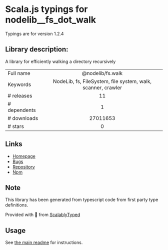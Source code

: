 
# Scala.js typings for nodelib__fs_dot_walk

Typings are for version 1.2.4

## Library description:
A library for efficiently walking a directory recursively

|                    |                 |
| ------------------ | :-------------: |
| Full name          | @nodelib/fs.walk |
| Keywords           | NodeLib, fs, FileSystem, file system, walk, scanner, crawler |
| # releases         | 11 |
| # dependents       | 1 |
| # downloads        | 27011653 |
| # stars            | 0 |

## Links
- [Homepage](https://github.com/nodelib/nodelib#readme)
- [Bugs](https://github.com/nodelib/nodelib/issues)
- [Repository](https://github.com/nodelib/nodelib)
- [Npm](https://www.npmjs.com/package/%40nodelib%2Ffs.walk)
    


## Note
This library has been generated from typescript code from first party type definitions.

Provided with :purple_heart: from [ScalablyTyped](https://github.com/oyvindberg/ScalablyTyped)

## Usage
See [the main readme](../../readme.md) for instructions.


